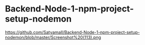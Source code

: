 # Backend-Node-1-npm-project-setup-nodemon
https://github.com/Satyamall/Backend-Node-1-npm-project-setup-nodemon/blob/master/Screenshot%20(113).png
